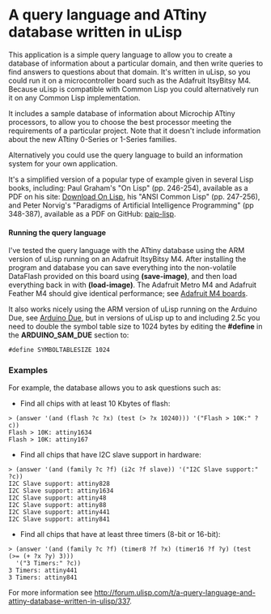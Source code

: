 # A query language and ATtiny database written in uLisp
This application is a simple query language to allow you to create a database of information about a particular domain, and then write queries to find answers to questions about that domain. It's written in uLisp, so you could run it on a microcontroller board such as the Adafruit ItsyBitsy M4. Because uLisp is compatible with Common Lisp you could alternatively run it on any Common Lisp implementation.

It includes a sample database of information about Microchip ATtiny processors, to allow you to choose the best processor meeting the requirements of a particular project. Note that it doesn't include information about the new ATtiny 0-Series or 1-Series families.

Alternatively you could use the query language to build an information system for your own application.

It's a simplified version of a popular type of example given in several Lisp books, including: Paul Graham's "On Lisp" (pp. 246-254), available as a PDF on his site: [Download On Lisp](http://www.paulgraham.com/onlisptext.html), his "ANSI Common Lisp" (pp. 247-256), and Peter Norvig's "Paradigms of Artificial Intelligence Programming" (pp 348-387), available as a PDF on GitHub: [paip-lisp](https://github.com/norvig/paip-lisp).

#### Running the query language

I've tested the query language with the ATtiny database using the ARM version of uLisp running on an Adafruit ItsyBitsy M4. After installing the program and database you can save everything into the non-volatile DataFlash provided on this board using **(save-image)**, and then load everything back in with **(load-image)**. The Adafruit Metro M4 and Adafruit Feather M4 should give identical performance; see [Adafruit M4 boards](/show?2BLF).

It also works nicely using the ARM version of uLisp running on the Arduino Due, see [Arduino Due](http://www.ulisp.com/show?1XA0), but in versions of uLisp up to and including 2.5c you need to double the symbol table size to 1024 bytes by editing the **#define** in the **ARDUINO_SAM_DUE** section to:

    #define SYMBOLTABLESIZE 1024

### Examples

For example, the database allows you to ask questions such as:

* Find all chips with at least 10 Kbytes of flash:

````text
> (answer '(and (flash ?c ?x) (test (> ?x 10240))) '("Flash > 10K:" ?c))
Flash > 10K: attiny1634 
Flash > 10K: attiny167 
````

* Find all chips that have I2C slave support in hardware:

````text
> (answer '(and (family ?c ?f) (i2c ?f slave)) '("I2C Slave support:" ?c))
I2C Slave support: attiny828 
I2C Slave support: attiny1634 
I2C Slave support: attiny48 
I2C Slave support: attiny88 
I2C Slave support: attiny441 
I2C Slave support: attiny841 
````

* Find all chips that have at least three timers (8-bit or 16-bit):

````text
> (answer '(and (family ?c ?f) (timer8 ?f ?x) (timer16 ?f ?y) (test (>= (+ ?x ?y) 3)))
  '("3 Timers:" ?c))
3 Timers: attiny441 
3 Timers: attiny841 
````
For more information see http://forum.ulisp.com/t/a-query-language-and-attiny-database-written-in-ulisp/337.
